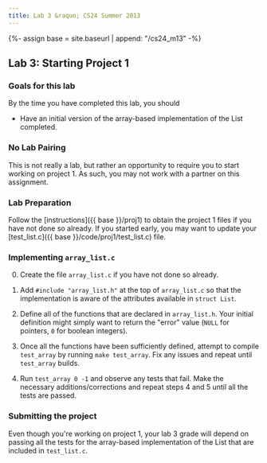 ```yaml
---
title: Lab 3 &raquo; CS24 Summer 2013
---
```

{%- assign base = site.baseurl | append: "/cs24_m13" -%}
## Lab 3: Starting Project 1


### Goals for this lab

By the time you have completed this lab, you should

* Have an initial version of the array-based implementation of the List
  completed.

### No Lab Pairing

This is not really a lab, but rather an opportunity to require you to start
working on project 1. As such, you may not work with a partner on this
assignment.

### Lab Preparation

Follow the [instructions]({{ base }}/proj1) to obtain the project 1
files if you have not done so already. If you started early, you may want to
update your [test_list.c]({{ base }}/code/proj1/test_list.c) file.

### Implementing `array_list.c`

0. Create the file `array_list.c` if you have not done so already.

0. Add `#include "array_list.h"` at the top of `array_list.c` so that the
implementation is aware of the attributes available in `struct List`.

0. Define all of the functions that are declared in `array_list.h`. Your
initial definition might simply want to return the "error" value (`NULL` for
pointers, `0` for boolean integers).

0. Once all the functions have been sufficiently defined, attempt to compile
`test_array` by running `make test_array`. Fix any issues and repeat until
`test_array` builds.

0. Run `test_array 0 -1` and observe any tests that fail. Make the necessary
additions/corrections and repeat steps 4 and 5 until all the tests are passed.

### Submitting the project

Even though you're working on project 1, your lab 3 grade will depend on
passing all the tests for the array-based implementation of the List that are
included in `test_list.c`.
